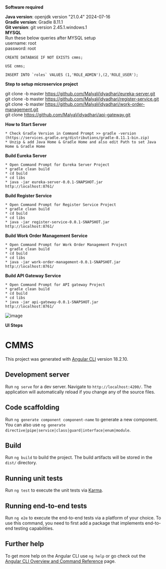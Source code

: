 **Software required**

**Java version**: openjdk version "21.0.4" 2024-07-16<br/>
**Gradle version**: Gradle 8.11.1<br/>
**Git version**: git version 2.45.1.windows.1<br/>
**MYSQL**<br/>
Run these below queries after MYSQL setup<br/> 
username: root<br/>
password: root<br/>
```
CREATE DATABASE IF NOT EXISTS cmms;

USE cmms;

INSERT INTO `roles` VALUES (1,'ROLE_ADMIN'),(2,'ROLE_USER');
```

**Step to setup microservice project**

git clone -b master https://github.com/MalyaVidyadhari/eureka-server.git<br/>
git clone -b master https://github.com/MalyaVidyadhari/register-service.git<br/>
git clone -b master https://github.com/MalyaVidyadhari/work-order-management.git<br/>
git clone https://github.com/MalyaVidyadhari/api-gateway.git<br/>

**How to Start Server**

	* Check Gradle Version in Command Prompt >> gradle -version (https://services.gradle.org/distributions/gradle-8.11.1-bin.zip)
	* Unzip & add Java Home & Gradle Home and also edit Path to set Java Home & Gradle Home

**Build Eureka Server**

	* Open Command Prompt for Eureka Server Project
	* gradle clean build
	* cd build
	* cd libs
	* java -jar eureka-server-0.0.1-SNAPSHOT.jar
	http://localhost:8761/

**Build Register Service**

	* Open Command Prompt for Register Service Project
	* gradle clean build
	* cd build
	* cd libs
	* java -jar register-service-0.0.1-SNAPSHOT.jar
	http://localhost:8761/

**Build Work Order Management Service**

	* Open Command Prompt for Work Order Management Project
	* gradle clean build
	* cd build
	* cd libs
	* java -jar work-order-management-0.0.1-SNAPSHOT.jar
	http://localhost:8761/
	
 **Build API Gateway Service**
 
	* Open Command Prompt for API gateway Project
	* gradle clean build
	* cd build
	* cd libs
	* java -jar api-gateway-0.0.1-SNAPSHOT.jar
	http://localhost:8761/
 
 ![image](https://github.com/user-attachments/assets/f1a76041-3c51-49b9-9a80-b16f6b8c7f03)

**UI Steps**

# CMMS

This project was generated with [Angular CLI](https://github.com/angular/angular-cli) version 18.2.10.

## Development server

Run `ng serve` for a dev server. Navigate to `http://localhost:4200/`. The application will automatically reload if you change any of the source files.

## Code scaffolding

Run `ng generate component component-name` to generate a new component. You can also use `ng generate directive|pipe|service|class|guard|interface|enum|module`.

## Build

Run `ng build` to build the project. The build artifacts will be stored in the `dist/` directory.

## Running unit tests

Run `ng test` to execute the unit tests via [Karma](https://karma-runner.github.io).

## Running end-to-end tests

Run `ng e2e` to execute the end-to-end tests via a platform of your choice. To use this command, you need to first add a package that implements end-to-end testing capabilities.

## Further help

To get more help on the Angular CLI use `ng help` or go check out the [Angular CLI Overview and Command Reference](https://angular.dev/tools/cli) page.

 

